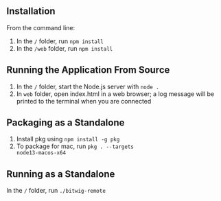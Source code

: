 ## Installation

From the command line:
1. In the <code>/</code> folder, run <code>npm install</code>
2. In the <code>/web</code> folder, run <code>npm install</code>

## Running the Application From Source

1. In the <code>/</code> folder, start the Node.js server with <code>node .</code>
2. In <code>web</code> folder, open index.html in a web browser; a log message will be printed to the terminal when you are connected

## Packaging as a Standalone

1. Install pkg using <code>npm install -g pkg</code>
2. To package for mac, run <code>pkg . --targets node13-macos-x64</code>

## Running as a Standalone

In the <code>/</code> folder, run <code>./bitwig-remote</code>